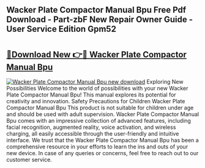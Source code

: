 ## Wacker Plate Compactor Manual Bpu Free Pdf Download - Part-zbF New Repair Owner Guide - User Service Edition Gpm52

# <h2><a href="http://bc68620.oget.top/?id=Wacker+Plate+Compactor+Manual+Bpu">🔗Download New 👉🔴 Wacker Plate Compactor Manual Bpu</a></h2>

[![Wacker Plate Compactor Manual Bpu new download](https://i.imgur.com/5g1atiW.png)](http://bc68620.oget.top/?id=Wacker+Plate+Compactor+Manual+Bpu)
Exploring New Possibilities Welcome to the world of possibilities with your new Wacker Plate Compactor Manual Bpu! This manual explores its potential for creativity and innovation. Safety Precautions for Children Wacker Plate Compactor Manual Bpu This product is not suitable for children under age and should be used with adult supervision. Wacker Plate Compactor Manual Bpu comes with an impressive collection of advanced features, including facial recognition, augmented reality, voice activation, and wireless charging, all easily accessible through the user-friendly and intuitive interface. We trust that the Wacker Plate Compactor Manual Bpu has been a comprehensive resource in your efforts to learn the ins and outs of your new device. In case of any queries or concerns, feel free to reach out to our customer service.
